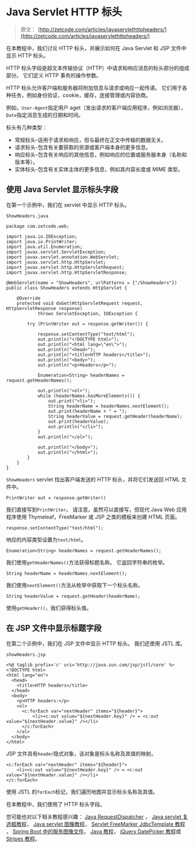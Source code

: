 # Java Servlet HTTP 标头

> 原文： [http://zetcode.com/articles/javaservlethttpheaders/](http://zetcode.com/articles/javaservlethttpheaders/)

在本教程中，我们讨论 HTTP 标头，并展示如何在 Java Servlet 和 JSP 文件中显示 HTTP 标头。

HTTP 标头字段是超文本传输​​协议（HTTP）中请求和响应消息的标头部分的组成部分。 它们定义 HTTP 事务的操作参数。

HTTP 标头允许客户端和服务器将附加信息与请求或响应一起传递。 它们用于各种任务，例如身份验证，cookie，缓存，连接管理或内容协商。

例如，`User-Agent`指定用户 aget（发出请求的客户端应用程序，例如浏览器），`Date`指定消息生成的日期和时间。

标头有几种类型：

*   常规标头-适用于请求和响应，但与最终在正文中传输的数据无关。
*   请求标头-包含有关要获取的资源或客户端本身的更多信息。
*   响应标头-包含有关响应的其他信息，例如响应的位置或服务器本身（名称和版本等）。
*   实体标头-包含有关实体主体的更多信息，例如其内容长度或 MIME 类型。

## 使用 Java Servlet 显示标头字段

在第一个示例中，我们在 servlet 中显示 HTTP 标头。

`ShowHeaders.java`

```
package com.zetcode.web;

import java.io.IOException;
import java.io.PrintWriter;
import java.util.Enumeration;
import javax.servlet.ServletException;
import javax.servlet.annotation.WebServlet;
import javax.servlet.http.HttpServlet;
import javax.servlet.http.HttpServletRequest;
import javax.servlet.http.HttpServletResponse;

@WebServlet(name = "ShowHeaders", urlPatterns = {"/ShowHeaders"})
public class ShowHeaders extends HttpServlet {

    @Override
    protected void doGet(HttpServletRequest request, HttpServletResponse response)
            throws ServletException, IOException {

        try (PrintWriter out = response.getWriter()) {

            response.setContentType("text/html");
            out.println("<!DOCTYPE html>");
            out.println("<html lang=\"en\">");
            out.println("<head>");
            out.println("<title>HTTP headers</title>"); 
            out.println("<body>"); 
            out.println("<p>Headers</p>");

            Enumeration<String> headerNames = request.getHeaderNames();

            out.println("<ol>");
            while (headerNames.hasMoreElements()) {
                out.print("<li>");
                String headerName = headerNames.nextElement();
                out.print(headerName + " = ");
                String headerValue = request.getHeader(headerName);
                out.print(headerValue);
                out.println("</li>");
            }
            out.println("</ol>");

            out.println("</body>");
            out.println("</html>");
        }
    }
}

```

`ShowHeaders` servlet 找出客户端发送的 HTTP 标头，并将它们发送回 HTML 文件中。

```
PrintWriter out = response.getWriter()

```

我们直接写到`PrintWriter`。 请注意，虽然可以直接写，但现代 Java Web 应用程序使用 Thymeleaf，FreeMarker 或 JSP 之类的模板来创建 HTML 页面。

```
response.setContentType("text/html");

```

响应的内容类型设置为`text/html`。

```
Enumeration<String> headerNames = request.getHeaderNames();

```

我们使用`getHeaderNames()`方法获得标题名称。 它返回字符串的枚举。

```
String headerName = headerNames.nextElement();

```

我们使用`nextElement()`方法从枚举中获取下一个标头名称。

```
String headerValue = request.getHeader(headerName);

```

使用`getHeader()`，我们获得标头值。

## 在 JSP 文件中显示标题字段

在第二个示例中，我们在 JSP 文件中显示 HTTP 标头。 我们还使用 JSTL 库。

`showHeaders.jsp`

```
<%@ taglib prefix='c' uri='http://java.sun.com/jsp/jstl/core' %>
<!DOCTYPE html>
<html lang="en">
  <head>
    <title>HTTP headers</title>
  </head>
  <body>
    <p>HTTP headers:</p>
    <ol>
      <c:forEach var="nextHeader" items="${header}">
          <li><c:out value="${nextHeader.key}" /> = <c:out value="${nextHeader.value}" /></li>
      </c:forEach>
    </ol>
  </body>
</html>

```

JSP 文件具有`header`隐式对象，该对象是标头名称及其值的映射。

```
<c:forEach var="nextHeader" items="${header}">
    <li><c:out value="${nextHeader.key}" /> = <c:out value="${nextHeader.value}" /></li>
</c:forEach>

```

使用 JSTL 的`forEach`标记，我们遍历地图并显示标头名称及其值。

在本教程中，我们使用了 HTTP 标头字段。

您可能也对以下相关教程感兴趣： [Java RequestDispatcher](/java/requestdispatcher/) ， [Java servlet 复选框教程](/articles/javaservletcheckbox/)， [Java servlet 图像教程](/articles/javaservletimage/)， [Servlet FreeMarker JdbcTemplate 教程](/articles/servletfreemarker/) ， [Spring Boot 中的服务图像文件](/articles/springbootserveimage/)， [Java 教程](/lang/java/)， [jQuery DatePicker 教程](/articles/jquerydatepicker/)或 [Stripes 教程](/java/stripes/)。